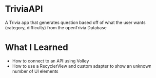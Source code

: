 # TriviaAPI
A Trivia app that generates question based off of what the user wants (category, difficulty) from the openTrivia Database 

# What I Learned
- How to connect to an API using Volley
- How to use a RecyclerView and custom adapter to show an unknown number of UI elements
